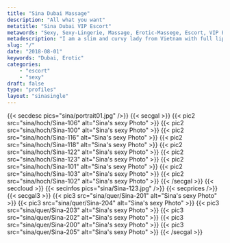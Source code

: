 ```yaml
---
title: "Sina Dubai Massage"
description: "All what you want"
metatitle: "Sina Dubai VIP Escort"
metawords: "Sexy, Sexy-Lingerie, Massage, Erotic-Massege, Escort, VIP Escort, Dubai, Vietnam, Girlfriend Sex, United Arab Emirates, Woman"
metadescription: "I am a slim and curvy lady from Vietnam with full lips and big dark eyes. I can be either your romantic girlfriend dressed in sexy lingerie or your dominant Mistress"
slug: "/"
date: "2018-08-01"
keywords: "Dubai, Erotic"
categories:
    - "escort"
    - "sexy"
draft: false
type: "profiles"
layout: "sinasingle"
---
```

{{< secdesc pics="sina/portrait01.jpg" />}}
{{< secgal >}}
  {{< pic2 src="sina/hoch/Sina-106" alt="Sina's sexy Photo" >}}
  {{< pic2 src="sina/hoch/Sina-100" alt="Sina's sexy Photo" >}}
  {{< pic2 src="sina/hoch/Sina-116" alt="Sina's sexy Photo" >}}
  {{< pic2 src="sina/hoch/Sina-118" alt="Sina's sexy Photo" >}}
  {{< pic2 src="sina/hoch/Sina-122" alt="Sina's sexy Photo" >}}
  {{< pic2 src="sina/hoch/Sina-123" alt="Sina's sexy Photo" >}}
  {{< pic2 src="sina/hoch/Sina-101" alt="Sina's sexy Photo" >}}
  {{< pic2 src="sina/hoch/Sina-103" alt="Sina's sexy Photo" >}}
  {{< pic2 src="sina/hoch/Sina-102" alt="Sina's sexy Photo" >}}
{{< /secgal >}}
{{< seccloud >}}
{{< secinfos pics="sina/Sina-123.jpg" />}}
{{< secprices />}}
{{< secgal3 >}}
  {{< pic3 src="sina/quer/Sina-201" alt="Sina's sexy Photo" >}}
  {{< pic3 src="sina/quer/Sina-204" alt="Sina's sexy Photo" >}}
  {{< pic3 src="sina/quer/Sina-203" alt="Sina's sexy Photo" >}}
  {{< pic3 src="sina/quer/Sina-202" alt="Sina's sexy Photo" >}}
  {{< pic3 src="sina/quer/Sina-200" alt="Sina's sexy Photo" >}}
  {{< pic3 src="sina/quer/Sina-205" alt="Sina's sexy Photo" >}}
{{< /secgal >}}